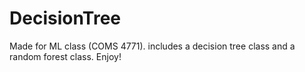 # DecisionTree 
Made for ML class (COMS 4771). includes a decision tree class and a random forest class. Enjoy!
